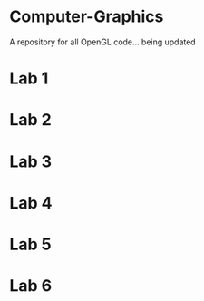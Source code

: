 # Computer-Graphics

A repository for all OpenGL code... being updated 
# Lab 1

# Lab 2

# Lab 3

# Lab 4

# Lab 5

# Lab 6
